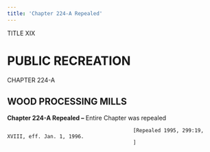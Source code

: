 ```yaml
---
title: 'Chapter 224-A Repealed'
---
```


TITLE XIX
                                             
PUBLIC RECREATION
=================

CHAPTER 224-A
                                             
WOOD PROCESSING MILLS
---------------------

**Chapter 224-A Repealed –** Entire Chapter was repealed


                                             [Repealed 1995, 299:19, XVIII, eff. Jan. 1, 1996.
                                             ]
